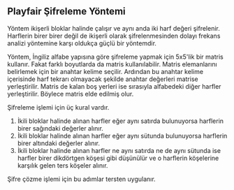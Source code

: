 ## Playfair Şifreleme Yöntemi

Yöntem ikişerli bloklar halinde çalışır ve aynı anda iki harf değeri şifrelenir. Harflerin birer birer değil de ikişerli olarak şifrelenmesinden dolayı frekans analizi yöntemine karşı oldukça güçlü bir yöntemdir.

Yöntem, İngiliz alfabe yapısına göre şifreleme yapmak için 5x5'lik bir matris kullanır. Fakat farklı boyutlarda da matris kullanılabilir. Matris elemanlarını belirlemek için bir anahtar kelime seçilir. Ardından bu anahtar kelime içerisinde harf tekrarı olmayacak şekilde anahtar değerleri matrise yerleştirilir. Matris de kalan boş yerleri ise sırasıyla alfabedeki diğer harfler yerleştirilir. Böylece matris elde edilmiş olur.

Şifreleme işlemi için üç kural vardır.

   1. İkili bloklar halinde alınan harfler eğer aynı satırda bulunuyorsa harflerin birer sağındaki değerler alınır.
   2. İkili bloklar halinde alınan harfler eğer aynı sütunda bulunuyorsa harflerin birer altındaki değerler alınır.
   3. İkili bloklar halinde alınan harfler ne aynı satırda ne de aynı sütunda ise harfler birer dikdörtgen köşesi gibi düşünülür ve o       harflerin köşelerine karşılık gelen ters köşeler alınır.

Şifre çözme işlemi için bu adımlar tersten uygulanır.
